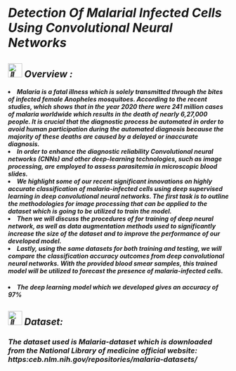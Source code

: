 <i>

<h1>Detection Of Malarial Infected Cells Using Convolutional Neural Networks</h1>
 <h2><picture>
  <source srcset="https://fonts.gstatic.com/s/e/notoemoji/latest/1f31f/512.webp" type="image/webp">
  <img src="https://fonts.gstatic.com/s/e/notoemoji/latest/1f31f/512.gif" alt="🌟" width="32" height="32">
</picture> Overview :</h2></div>

<h4> <li>Malaria is a fatal illness which is solely transmitted
through the bites of infected female Anopheles mosquitoes. 
According to the recent studies, which shows that in the year 
2020 there were 241 million cases of malaria worldwide which 
results in the death of nearly 6,27,000 people. It is crucial that the 
diagnostic process be automated in order to avoid human 
participation during the automated diagnosis because the 
majority of these deaths are caused by a delayed or inaccurate 
diagnosis. </li>

<li>In order to enhance the diagnostic reliability
Convolutional neural networks (CNNs) and other deep-learning 
technologies, such as image processing, are employed to assess
parasitemia in microscopic blood slides.</li>
<li>We highlight some of 
our recent significant innovations on highly accurate 
classification of malaria-infected cells using deep supervised 
learning in deep convolutional neural networks. The first task is 
to outline the methodologies for image processing that can be 
applied to the dataset which is going to be utilized to train the 
model.</li>
<li>Then we will discuss the procedures of for training of 
deep neural network, as well as data augmentation methods used 
to significantly increase the size of the dataset and to improve the 
performance of our developed model. </li>
<li>Lastly, using the same 
datasets for both training and testing, we will compare the 
classification accuracy outcomes from deep convolutional neural 
networks. With the provided blood smear samples, this trained 
model will be utilized to forecast the presence of malaria-infected 
cells.</h4></li>
<h4> <li>The deep learning model which we developed gives an 
accuracy of 97%</h4></li>
<h2><picture>
  <source srcset="https://fonts.gstatic.com/s/e/notoemoji/latest/1f31f/512.webp" type="image/webp">
  <img src="https://fonts.gstatic.com/s/e/notoemoji/latest/1f31f/512.gif" alt="🌟" width="32" height="32">
</picture> Dataset:</h2></div>
<div><h3>The dataset used is Malaria-dataset which is 
downloaded from the National Library of medicine official 
website: https:ceb.nlm.nih.gov/repositories/malaria-datasets/</h3></div>
